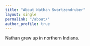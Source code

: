 ```yaml
---
title: "About Nathan Swartzendruber"
layout: single
permalink: "/about/"
author_profile: true
---
```


Nathan grew up in northern Indiana.
